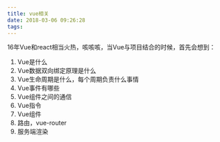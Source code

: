 ```yaml
---
title: vue相关
date: 2018-03-06 09:26:28
tags:
---
```

16年Vue和react相当火热，咳咳咳，当Vue与项目结合的时候，首先会想到：
1. Vue是什么
2. Vue数据双向绑定原理是什么
3. Vue生命周期是什么，每个周期负责什么事情
4. Vue事件有哪些
5. Vue组件之间的通信
6. Vue指令
7. Vue组件
8. 路由，vue-router
9. 服务端渲染